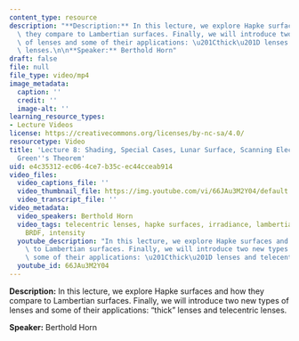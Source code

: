 ```yaml
---
content_type: resource
description: "**Description:** In this lecture, we explore Hapke surfaces and how\
  \ they compare to Lambertian surfaces. Finally, we will introduce two new types\
  \ of lenses and some of their applications: \u201Cthick\u201D lenses and telecentric\
  \ lenses.\n\n**Speaker:** Berthold Horn"
draft: false
file: null
file_type: video/mp4
image_metadata:
  caption: ''
  credit: ''
  image-alt: ''
learning_resource_types:
- Lecture Videos
license: https://creativecommons.org/licenses/by-nc-sa/4.0/
resourcetype: Video
title: 'Lecture 8: Shading, Special Cases, Lunar Surface, Scanning Electron Microscope,
  Green''s Theorem'
uid: e4c35312-ec06-4ce7-b35c-ec44cceab914
video_files:
  video_captions_file: ''
  video_thumbnail_file: https://img.youtube.com/vi/66JAu3M2Y04/default.jpg
  video_transcript_file: ''
video_metadata:
  video_speakers: Berthold Horn
  video_tags: telecentric lenses, hapke surfaces, irradiance, lambertian surfaces,
    BRDF, intensity
  youtube_description: "In this lecture, we explore Hapke surfaces and how they compare\
    \ to Lambertian surfaces. Finally, we will introduce two new types of lenses and\
    \ some of their applications: \u201Cthick\u201D lenses and telecentric lenses."
  youtube_id: 66JAu3M2Y04
---
```

**Description:** In this lecture, we explore Hapke surfaces and how they compare to Lambertian surfaces. Finally, we will introduce two new types of lenses and some of their applications: “thick” lenses and telecentric lenses.

**Speaker:** Berthold Horn